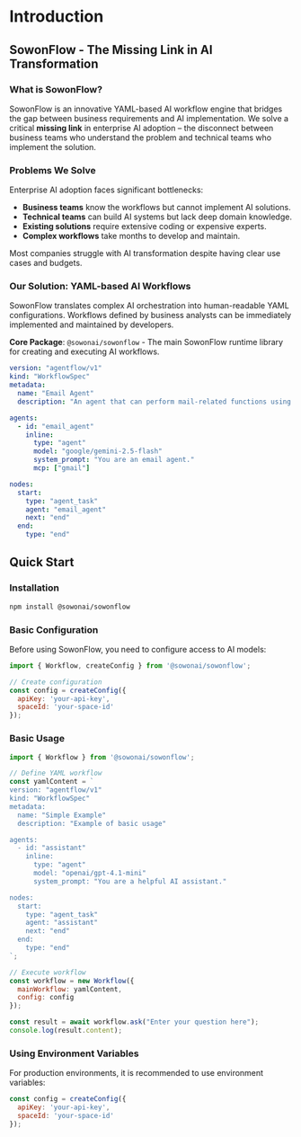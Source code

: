 # Introduction

## SowonFlow - The Missing Link in AI Transformation

### What is SowonFlow?

SowonFlow is an innovative YAML-based AI workflow engine that bridges the gap between business requirements and AI implementation. We solve a critical **missing link** in enterprise AI adoption – the disconnect between business teams who understand the problem and technical teams who implement the solution.

### Problems We Solve

Enterprise AI adoption faces significant bottlenecks:

*   **Business teams** know the workflows but cannot implement AI solutions.
*   **Technical teams** can build AI systems but lack deep domain knowledge.
*   **Existing solutions** require extensive coding or expensive experts.
*   **Complex workflows** take months to develop and maintain.

Most companies struggle with AI transformation despite having clear use cases and budgets.

### Our Solution: YAML-based AI Workflows

SowonFlow translates complex AI orchestration into human-readable YAML configurations. Workflows defined by business analysts can be immediately implemented and maintained by developers.

**Core Package**: `@sowonai/sowonflow` - The main SowonFlow runtime library for creating and executing AI workflows.

```yaml
version: "agentflow/v1"
kind: "WorkflowSpec"
metadata:
  name: "Email Agent"
  description: "An agent that can perform mail-related functions using the gmail mcp server."

agents:
  - id: "email_agent"
    inline:
      type: "agent"
      model: "google/gemini-2.5-flash"
      system_prompt: "You are an email agent."
      mcp: ["gmail"]

nodes:
  start:
    type: "agent_task"
    agent: "email_agent"
    next: "end"
  end:
    type: "end"
```

## Quick Start

### Installation

```bash
npm install @sowonai/sowonflow
```

### Basic Configuration

Before using SowonFlow, you need to configure access to AI models:

```javascript
import { Workflow, createConfig } from '@sowonai/sowonflow';

// Create configuration
const config = createConfig({
  apiKey: 'your-api-key',
  spaceId: 'your-space-id'
});
```

### Basic Usage

```javascript
import { Workflow } from '@sowonai/sowonflow';

// Define YAML workflow
const yamlContent = `
version: "agentflow/v1"
kind: "WorkflowSpec"
metadata:
  name: "Simple Example"
  description: "Example of basic usage"

agents:
  - id: "assistant"
    inline:
      type: "agent"
      model: "openai/gpt-4.1-mini"
      system_prompt: "You are a helpful AI assistant."

nodes:
  start:
    type: "agent_task"
    agent: "assistant"
    next: "end"
  end:
    type: "end"
`;

// Execute workflow
const workflow = new Workflow({
  mainWorkflow: yamlContent,
  config: config
});

const result = await workflow.ask("Enter your question here");
console.log(result.content);
```

### Using Environment Variables

For production environments, it is recommended to use environment variables:

```javascript
const config = createConfig({
  apiKey: 'your-api-key',
  spaceId: 'your-space-id'
});
```